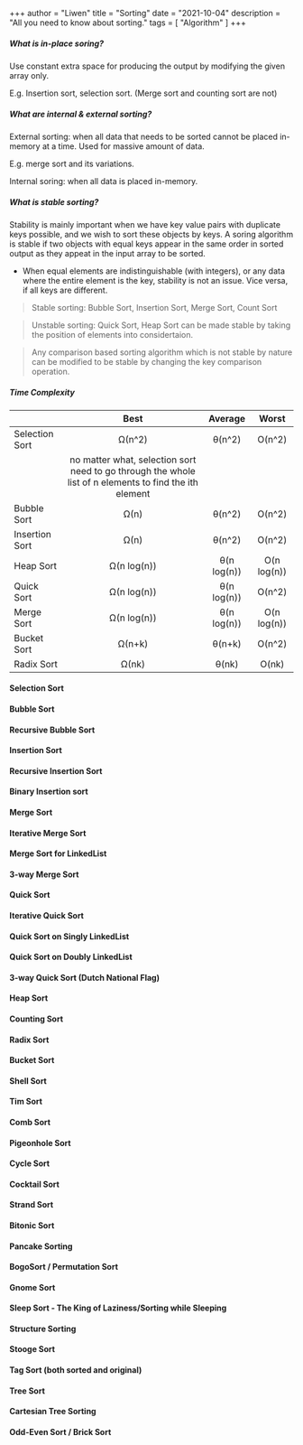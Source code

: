 +++
author = "Liwen"
title = "Sorting"
date = "2021-10-04"
description = "All you need to know about sorting."
tags = [
    "Algorithm"
]
+++

##### What is in-place soring?
Use constant extra space for producing the output by modifying
the given array only. 

E.g. Insertion sort, selection sort.
(Merge sort and counting sort are not)

##### What are internal & external sorting?
External sorting: when all data that needs to be sorted cannot be placed
in-memory at a time. Used for massive amount of data. 

E.g. merge sort and its variations.

Internal soring: when all data is placed in-memory.

##### What is stable sorting?
Stability is mainly important when we have key value pairs
with duplicate keys possible, and we wish to sort these
objects by keys. A soring algorithm is stable if two objects
with equal keys appear in the same order in sorted output
as they appeat in the input array to be sorted.

* When equal elements are indistinguishable (with integers), or
any data where the entire element is the key, stability is not 
an issue. Vice versa, if all keys are different.

> Stable sorting: Bubble Sort, Insertion Sort, Merge Sort, Count Sort

> Unstable sorting: Quick Sort, Heap Sort can be made stable by taking
the position of elements into considertaion.

> Any comparison based sorting algorithm which is not stable by nature
can be modified to be stable by changing the key comparison operation.

##### Time Complexity	 
|               |Best   	   |Average	    |Worst	    |
|---------------|:------------:|:----------:|:---------:|
|Selection Sort	|Ω(n^2)	       |θ(n^2)	    |O(n^2)	    |
|               |no matter what, selection sort need to go through the whole list of n elements to find the ith element|
|Bubble Sort	|Ω(n)	       |θ(n^2)	    |O(n^2)	    |
|Insertion Sort	|Ω(n)	       |θ(n^2)	    |O(n^2)	    |
|Heap Sort	    |Ω(n log(n))   |θ(n log(n))	|O(n log(n))|	 
|Quick Sort	    |Ω(n log(n))   |θ(n log(n))	|O(n^2)	    |
|Merge Sort	    |Ω(n log(n))   |θ(n log(n))	|O(n log(n))|	 
|Bucket Sort	|Ω(n+k)	       |θ(n+k)	    |O(n^2)	    |
|Radix Sort	    |Ω(nk)	       |θ(nk)	    |O(nk)	    |



#### Selection Sort

#### Bubble Sort

#### Recursive Bubble Sort

#### Insertion Sort

#### Recursive Insertion Sort

#### Binary Insertion sort

#### Merge Sort

#### Iterative Merge Sort

#### Merge Sort for LinkedList

#### 3-way Merge Sort

#### Quick Sort

#### Iterative Quick Sort

#### Quick Sort on Singly LinkedList

#### Quick Sort on Doubly LinkedList

#### 3-way Quick Sort (Dutch National Flag)

#### Heap Sort

#### Counting Sort

#### Radix Sort

#### Bucket Sort

#### Shell Sort

#### Tim Sort

#### Comb Sort

#### Pigeonhole Sort

#### Cycle Sort

#### Cocktail Sort

#### Strand Sort

#### Bitonic Sort

#### Pancake Sorting

#### BogoSort / Permutation Sort

#### Gnome Sort

#### Sleep Sort - The King of Laziness/Sorting while Sleeping

#### Structure Sorting

#### Stooge Sort

#### Tag Sort (both sorted and original)

#### Tree Sort

#### Cartesian Tree Sorting

#### Odd-Even Sort / Brick Sort


